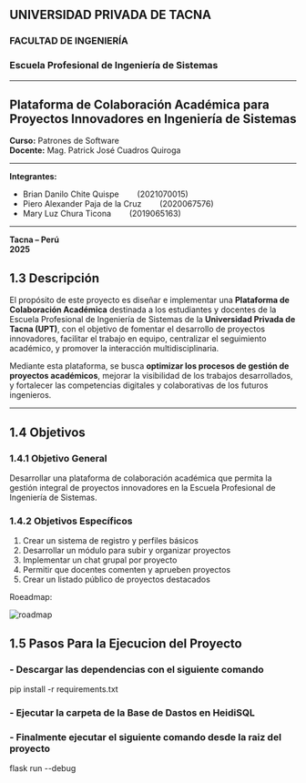 ## UNIVERSIDAD PRIVADA DE TACNA  
### FACULTAD DE INGENIERÍA  
### Escuela Profesional de Ingeniería de Sistemas  

---

## Plataforma de Colaboración Académica para Proyectos Innovadores en Ingeniería de Sistemas  

**Curso:** Patrones de Software  
**Docente:** Mag. Patrick José Cuadros Quiroga  

---

**Integrantes:**

- Brian Danilo Chite Quispe   (2021070015)  
- Piero Alexander Paja de la Cruz   (2020067576)  
- Mary Luz Chura Ticona   (2019065163)  

---

**Tacna – Perú**  
**2025**

## 1.3 Descripción

El propósito de este proyecto es diseñar e implementar una **Plataforma de Colaboración Académica** destinada a los estudiantes y docentes de la Escuela Profesional de Ingeniería de Sistemas de la **Universidad Privada de Tacna (UPT)**, con el objetivo de fomentar el desarrollo de proyectos innovadores, facilitar el trabajo en equipo, centralizar el seguimiento académico, y promover la interacción multidisciplinaria.

Mediante esta plataforma, se busca **optimizar los procesos de gestión de proyectos académicos**, mejorar la visibilidad de los trabajos desarrollados, y fortalecer las competencias digitales y colaborativas de los futuros ingenieros.

---

## 1.4 Objetivos

### 1.4.1 Objetivo General

Desarrollar una plataforma de colaboración académica que permita la gestión integral de proyectos innovadores en la Escuela Profesional de Ingeniería de Sistemas.

### 1.4.2 Objetivos Específicos

1. Crear un sistema de registro y perfiles básicos  
2. Desarrollar un módulo para subir y organizar proyectos  
3. Implementar un chat grupal por proyecto  
4. Permitir que docentes comenten y aprueben proyectos  
5. Crear un listado público de proyectos destacados

Roeadmap:

![roadmap](https://github.com/user-attachments/assets/81fbb9c9-f6bb-49b0-afeb-4ce6e99c8a0d)

## 1.5 Pasos Para la Ejecucion del Proyecto

### - Descargar las dependencias con el siguiente comando 
pip install -r requirements.txt
### - Ejecutar la carpeta de la Base de Dastos en HeidiSQL
### - Finalmente ejecutar el siguiente comando desde la raiz del proyecto
flask run  --debug

